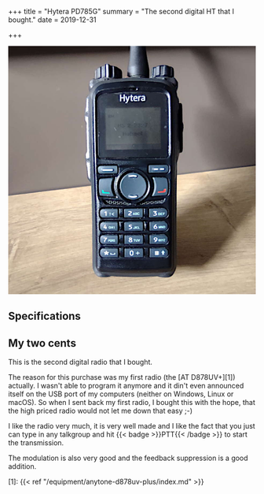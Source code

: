 +++
title = "Hytera PD785G"
summary = "The second digital HT that I bought."
date = 2019-12-31

+++

![The radio](radio.jpg)

## Specifications

## My two cents

This is the second digital radio that I bought.

The reason for this purchase was my first radio (the [AT D878UV+][1]) actually.
I wasn't able to program it anymore and it din't even announced itself on
the USB port of my computers (neither on Windows, Linux or macOS). So when I
sent back my first radio, I bought this with the hope, that the high priced
radio would not let me down that easy ;-)

I like the radio very much, it is very well made and I like the fact that you
just can type in any talkgroup and hit {{< badge >}}PTT{{< /badge >}} to start
the transmission.

The modulation is also very good and the feedback suppression is a good addition.

[1]: {{< ref "/equipment/anytone-d878uv-plus/index.md" >}}
